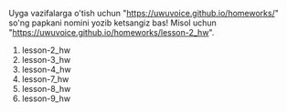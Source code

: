Uyga vazifalarga o'tish uchun "https://uwuvoice.github.io/homeworks/" so'ng papkani nomini yozib ketsangiz bas! Misol uchun "https://uwuvoice.github.io/homeworks/lesson-2_hw".
1) lesson-2_hw
2) lesson-3_hw
3) lesson-4_hw
4) lesson-7_hw
5) lesson-8_hw
6) lesson-9_hw
